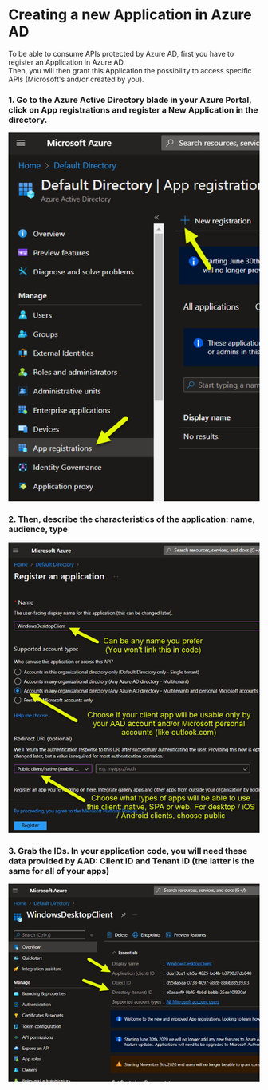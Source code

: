 # Creating a new Application in Azure AD

To be able to consume APIs protected by Azure AD, first you have to register an Application in Azure AD.  
Then, you will then grant this Application the possibility to access specific APIs (Microsoft's and/or created by you).  
### 1. Go to the Azure Active Directory blade in your Azure Portal, click on App registrations and register a New Application in the directory.
<img src="images/CreateNewApplicationInAzureAD.png" height="20%" alt="Creating a new application in Azure Active Directory"/>

### 2. Then, describe the characteristics of the application: name, audience, type
<img src="images/RegisterApplicationScreen.png" height="20%" alt="Register a new application in Azure Active Directory"/>

### 3. Grab the IDs. In your application code, you will need these data provided by AAD: Client ID and Tenant ID (the latter is the same for all of your apps)
<img src="images/IDsOfAzureADApplication.png" height="20%" alt="Get clnew application in Azure Active Directory"/>

